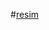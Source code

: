 
#[resim](https://user-images.githubusercontent.com/55559791/65834229-55656600-e2d9-11e9-9626-8fa482bc5c77.png)
